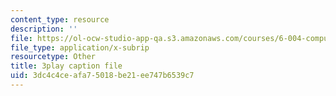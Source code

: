 ```yaml
---
content_type: resource
description: ''
file: https://ol-ocw-studio-app-qa.s3.amazonaws.com/courses/6-004-computation-structures-spring-2017/3dc4c4ceafa75018be21ee747b6539c7_776ZuSOo6hg.vtt
file_type: application/x-subrip
resourcetype: Other
title: 3play caption file
uid: 3dc4c4ce-afa7-5018-be21-ee747b6539c7
---
```

